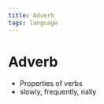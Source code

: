 ```yaml
---
title: Adverb
tags: language
---
```


# Adverb
- Properties of verbs
- slowly, frequently, nally



















































